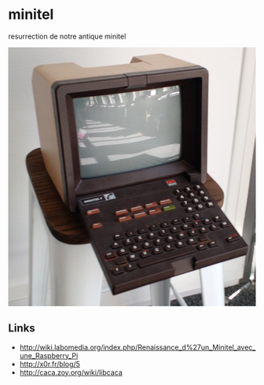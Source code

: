 # minitel

resurrection de notre antique minitel

![minitel](./minitel.jpg)


## Links

 - http://wiki.labomedia.org/index.php/Renaissance_d%27un_Minitel_avec_une_Raspberry_Pi
 - http://x0r.fr/blog/5
 - http://caca.zoy.org/wiki/libcaca

